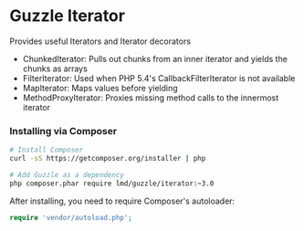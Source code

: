 Guzzle Iterator
===============

Provides useful Iterators and Iterator decorators

- ChunkedIterator: Pulls out chunks from an inner iterator and yields the chunks as arrays
- FilterIterator: Used when PHP 5.4's CallbackFilterIterator is not available
- MapIterator: Maps values before yielding
- MethodProxyIterator: Proxies missing method calls to the innermost iterator

### Installing via Composer

```bash
# Install Composer
curl -sS https://getcomposer.org/installer | php

# Add Guzzle as a dependency
php composer.phar require lmd/guzzle/iterator:~3.0
```

After installing, you need to require Composer's autoloader:

```php
require 'vendor/autoload.php';
```
